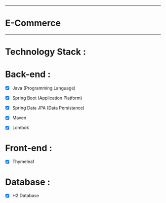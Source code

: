 ***
# E-Commerce
***
# Technology Stack :

# Back-end :

  
 - [x] Java (Programming Language)
 
 - [x] Spring Boot (Application Platform)
 
 - [x] Spring Data JPA (Data Persistance)
 
 - [x] Maven
 
 - [x] Lombok
 


 # Front-end : 

 - [x] Thymeleaf
 
 
 # Database :
 
 - [x] H2 Database
 
